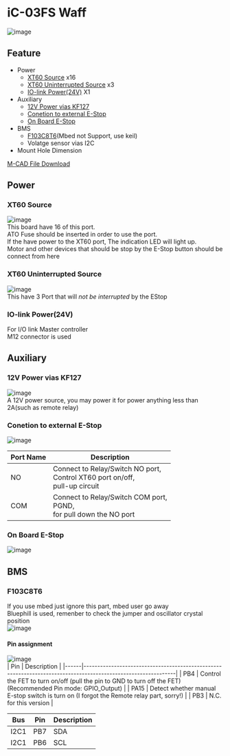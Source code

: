 # iC-03FS Waff
![image](https://user-images.githubusercontent.com/45313904/120550068-f8fc0780-c426-11eb-9721-47f47f4ea195.png)
## Feature
 * Power 
    * [XT60 Source](#XT60-Source) x16
    * [XT60 Uninterrupted Source](#XT60-Uninterrupted-Source) x3
    * [IO-link Power(24V)](#io-link-power24v) X1
 * Auxiliary 
    * [12V Power vias KF127](#12V-Power-vias-KF127)
    * [Conetion to external E-Stop](#Conetion-to-external-E-Stop)
    * [On Board E-Stop](#On-Board-E-Stop)
 * BMS
    * [F103C8T6](#F103C8T6)(Mbed not Support, use keil)
    * Volatge sensor vias I2C
 * Mount Hole Dimension 
           
[M-CAD File Download](3Dfile)
## Power

### XT60 Source
![image](https://user-images.githubusercontent.com/45313904/120700605-7043a100-c4e4-11eb-836a-fc99aa1e005a.png)      
This board have  16 of this port.    
ATO Fuse should be inserted in order to use the port.       
If the have power to the XT60 port, The indication LED will light up.         
Motor and other devices that should be stop by the E-Stop button should be connect from here          
### XT60 Uninterrupted Source
![image](https://user-images.githubusercontent.com/45313904/120700920-d7615580-c4e4-11eb-8457-572481eb1b4c.png)      
This have 3 Port that will *not be interrupted* by the EStop      
         
         
### IO-link Power(24V)
For I/O link Master controller      
M12 connector is used      
         
         
## Auxiliary
### 12V Power vias KF127
![image](https://user-images.githubusercontent.com/45313904/120702845-21e3d180-c4e7-11eb-8051-02ba6c36d061.png)      
A 12V power source, you may power it for power anything less than 2A(such as remote relay)
      

### Conetion to external E-Stop
![image](https://user-images.githubusercontent.com/45313904/120703210-9585de80-c4e7-11eb-9093-53b2e239a737.png)      

| Port Name | Description                                                                |
|-----------|----------------------------------------------------------------------------|
| NO        | Connect to Relay/Switch NO port,     <br>Control XT60 port on/off,<br>pull-up circuit |
| COM       | Connect to Relay/Switch COM port,<br>PGND,<br>for pull down the NO port          |

### On Board E-Stop
![image](https://user-images.githubusercontent.com/45313904/120704306-0679c600-c4e9-11eb-8eca-8af658737fe6.png)      

## BMS
### F103C8T6
If you use mbed just ignore this part, mbed user go away   
Bluephill is used, remenber to check the jumper and oscillator crystal position   
![image](https://user-images.githubusercontent.com/45313904/125508969-ea37646e-36ce-4147-a828-d12760520afc.png)

#### Pin assignment
![image](https://user-images.githubusercontent.com/45313904/125509842-1ed60dcf-5a16-4506-9b02-57b9425f965f.png)      
| Pin  | Description                                                                                                   |
|------|---------------------------------------------------------------------------------------------------------------|
| PB4  | Control the FET to turn on/off (pull the pin to GND to turn off the FET)  (Recommended Pin mode: GPIO_Output) |
| PA15 | Detect whether manual E-stop switch is turn on (I forgot the Remote relay part, sorry!)                       |
| PB3  | N.C. for this version                                                                                         |

| Bus  | Pin | Description |
|------|-----|-------------|
| I2C1 | PB7 | SDA         |
| I2C1 | PB6 | SCL         |     

